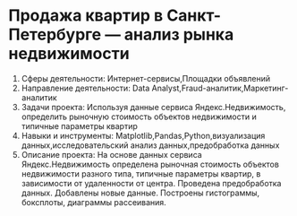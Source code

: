 # Продажа квартир в Санкт-Петербурге — анализ рынка недвижимости
1. Сферы деятельности: Интернет-сервисы,Площадки объявлений
2. Направление деятельности: Data Analyst,Fraud-аналитик,Маркетинг-аналитик
3. Задачи проекта: Используя данные сервиса Яндекс.Недвижимость, определить рыночную стоимость объектов недвижимости и типичные параметры квартир
4. Навыки и инструменты: Matplotlib,Pandas,Python,визуализация данных,исследовательский анализ данных,предобработка данных
5. Описание проекта: На основе данных сервиса Яндекс.Недвижимость определена рыночная стоимость
объектов недвижимости разного типа, типичные параметры квартир, в зависимости от
удаленности от центра. Проведена предобработка данных. Добавлены новые данные.
Построены гистограммы, боксплоты, диаграммы рассеивания.
